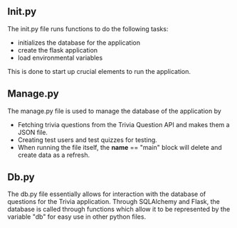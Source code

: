 <!-- A: Include a title/heading 1 and rename the file to match. I'm not really sure what the purpose of this file is. -->
<!-- A: put this in the appropriate dir. -->

## **Init**.py <!-- A: Should not be capitalized. Some OSes are case sensitive. -->

The init.py <!-- A: Missing underscores --> file runs functions to do the following tasks:

- initializes the database for the application
- create the flask application
- load environmental variables
  <!-- A: This does a lot more. Check the file and its comments. -->
  <!-- A: Mention the location of this file. There are more than one and can be more. -->

This is done to start up crucial elements to run the application.

## Manage.py <!-- A: Should not be capitalized. Some OSes are case sensitive. -->

The manage.py file is used to manage the database of the application by <!-- A: Describe this as a script. Missing colon. -->

- Fetching trivia questions from the Trivia Question API and makes them a JSON file. <!-- A: Check grammar. -->
- Creating test users and test quizzes for testing. 
- When running the file itself, the **name** == "main" block will delete and create data as a refresh.

## Db.py <!-- A: Should not be capitalized. Some OSes are case sensitive. -->

The db.py file essentially allows for interaction with the database of questions for the Trivia application. Through SQLAlchemy and Flask, the database is called through functions which allow it to be represented by the variable "db" for easy use in other python files.

<!-- A: General notes: -->
<!-- Keep your lists and grammar consistent. They are not parallel right now. -->